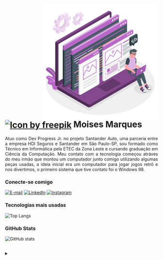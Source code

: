 
<img align="right" alt="Developer vector created by storyset - www.freepik.com" height="380" src="https://github.com/moisescmarques/images_gifs/blob/main/developer_activity_amico.svg">

<!--![digitalization_4961443](https://github.com/moisescmarques/moisescmarques/assets/36536966/2d97d271-f5ab-4a25-999c-f27b966a21fe)
![cpu_7570449](https://github.com/moisescmarques/moisescmarques/assets/36536966/2269da62-e4cb-4c5b-a024-b49fad8824ce)
![](https://github.com/moisescmarques/images_gifs/blob/main/developer_activity.gif)-->

<h1>
    <a href="https://elidianaandrade.github.io/">
     <img align="center" alt="Icon by freepik" width="36px" src="https://github.com/moisescmarques/moisescmarques/assets/36536966/2d97d271-f5ab-4a25-999c-f27b966a21fe"></a>
    <span>Moises Marques</span>
</h1>
    <p align="justify">Atuo como Dev Progress Jr. no projeto Santander Auto, uma parceria entre a empresa HDI Seguros e Santander em São Paulo-SP, sou formado como Técnico em Informática pela ETEC da Zona Leste e cursando graduação em Ciência da Computação. Meu contato com a tecnologia começou atráves do meu irmão que montou um computador junto comigo utilizando algumas peças usadas, a ideia inicial era um computador para jogar jogos retrô e nos divertimos, o primeiro sistema que tive contato foi o Windows 98.
<!--<p align="justify">Front-end Developer from Salvador-BA, Brazil, post graduating at Software Development with Agile Methodology. My first "Hello World" was in pre-teens when I had contact with HTML, CSS and a little bit of JavaScript and Notepad++. 
<br>
 Passionate about arts and technology, some of my hobbies are games, watching, reading, and making cosplay accessories <a href="https://www.instagram.com/elicosmaker/">(@elicosmaker)</a>.</p>

[![Preview](https://img.shields.io/badge/Portfolio-000?style=for-the-badge&logo=github&logoColor=FF00F6)](https://elidianaandrade.github.io/)
[![GitHub Page](https://img.shields.io/badge/elidianaandrade.github.io-67136f?style=for-the-badge)](https://elidianaandrade.github.io/)
-->
<!--<h3 align="left">Connect with me</h3>-->
<h3 align="left">Conecte-se comigo</h3>

[![E-mail](https://img.shields.io/badge/-Email-000?style=for-the-badge&logo=microsoft-outlook&logoColor=FF00F6&color:FFF)](mailto:moises.marques@outlook.com)
[![LinkedIn](https://img.shields.io/badge/-LinkedIn-000?style=for-the-badge&logo=linkedin&logoColor=FF00F6&color:FFF)](https://www.linkedin.com/in/moises-marques/)
[![Instagram](https://img.shields.io/badge/-Instagram-000?style=for-the-badge&logo=instagram&logoColor=FF00F6&color:FFF)](https://www.instagram.com/mosis_marques)
<!--[![YouTube](https://img.shields.io/badge/-YouTube-000?style=for-the-badge&logo=youtube&logoColor=FF00F6&color:FFF)](https://www.youtube.com)
-->
<h3 align="left">Tecnologias mais usadas</h3>
<!--<h3 align="left">GitHub Stats</h3>--> 

![Top Langs](https://github-readme-stats-git-masterrstaa-rickstaa.vercel.app/api/top-langs/?username=moisescmarques&layout=compact&&hide_title=true&bg_color=000&border_radius=3&border_color=36123c&title_color=E94D5F&text_color=FFF&theme=jolly)

<h3 align="left">GitHub Stats</h3>

![GitHub stats](https://github-readme-stats-git-masterrstaa-rickstaa.vercel.app/api?username=moisescmarques&hide_title=true&show_icons=true&include_all_commits=false&count_private=true&line_height=25&hide=issues&bg_color=000&title_color=FF00F6&text_color=FFF&border_radius=3&border_color=36123c&icon_color=FF00F6&theme=jolly)
<!--[![Most Used Languages](https://github-readme-stats-git-masterrstaa-rickstaa.vercel.app/api/top-langs/?username=elidianaandrade&line_height=10&card_width=290&layout=compact&hide_title=false&count_private=true&langs_count=4&show_icons=true&title_color=FF00F6&hide=html,css&bg_color=000&text_color=8B8B8B&border_radius=3&border_color=561760&count_private=true)](https://github.com/elidianaandrade/github-readme-stats)-->
<br>

<details align="left">
  <summary></summary> 
 
  - Badges by <a href="https://shields.io/">shields.io</a><br>
  - GitHub Stats by <a href="https://github.com/anuraghazra/github-readme-stats">anuraghazra</a>
  - Developer vector created by <a href="https://www.freepik.com/vectors/developer">storyset - www.freepik.com</a> (edited by author)
 
  <div align="right">Made by <a href="https://github.com/moisescmarques">MM</a>.</div>

</details>
